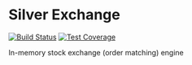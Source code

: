 Silver Exchange
===
[![Build Status](https://travis-ci.org/mattesilver/silverexchange.svg?branch=master)](https://travis-ci.org/mattesilver/silverexchange)
[![Test Coverage](https://api.codeclimate.com/v1/badges/96bc0322bc0c502a6e09/test_coverage)](https://codeclimate.com/github/mattesilver/silverexchange/test_coverage)

In-memory stock exchange (order matching) engine
